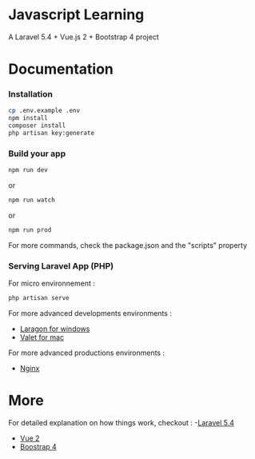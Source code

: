 # Javascript Learning

A Laravel 5.4 + Vue.js 2 + Bootstrap 4 project

# Documentation 

### Installation

``` bash
cp .env.example .env
npm install
composer install
php artisan key:generate
```

### Build your app

``` bash
npm run dev
```

or 

``` bash
npm run watch
```

or 

``` bash
npm run prod
```

For more commands, check the package.json and the "scripts" property

### Serving Laravel App (PHP)

For micro environnement : 

``` bash
php artisan serve
```

For more advanced developments environments : 
- [Laragon for windows](https://laragon.org/)
- [Valet for mac](https://laravel.com/docs/5.4/valet)

For more advanced productions environments : 
- [Nginx](https://www.nginx.com/resources/wiki/)

# More 
For detailed explanation on how things work, checkout : 
-[Laravel 5.4](laravel.com/docs/5.4)
- [Vue 2](https://vuejs.org/v2/guide/)
- [Boostrap 4](https://v4-alpha.getbootstrap.com/)
